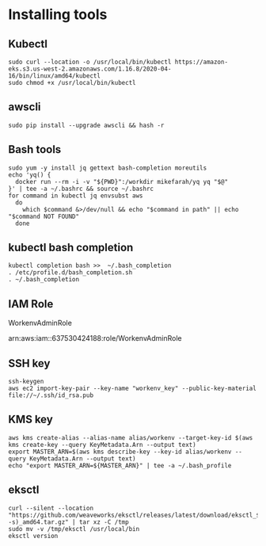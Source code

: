 # Installing tools

## Kubectl

```
sudo curl --location -o /usr/local/bin/kubectl https://amazon-eks.s3.us-west-2.amazonaws.com/1.16.8/2020-04-16/bin/linux/amd64/kubectl
sudo chmod +x /usr/local/bin/kubectl
```

## awscli

```
sudo pip install --upgrade awscli && hash -r
```

## Bash tools
```
sudo yum -y install jq gettext bash-completion moreutils
echo 'yq() {
  docker run --rm -i -v "${PWD}":/workdir mikefarah/yq yq "$@"
}' | tee -a ~/.bashrc && source ~/.bashrc
for command in kubectl jq envsubst aws
  do
    which $command &>/dev/null && echo "$command in path" || echo "$command NOT FOUND"
  done
```

## kubectl bash completion
```
kubectl completion bash >>  ~/.bash_completion
. /etc/profile.d/bash_completion.sh
. ~/.bash_completion
```

## IAM Role
WorkenvAdminRole

arn:aws:iam::637530424188:role/WorkenvAdminRole

## SSH key
```
ssh-keygen
aws ec2 import-key-pair --key-name "workenv_key" --public-key-material file://~/.ssh/id_rsa.pub
```

## KMS key
```
aws kms create-alias --alias-name alias/workenv --target-key-id $(aws kms create-key --query KeyMetadata.Arn --output text)
export MASTER_ARN=$(aws kms describe-key --key-id alias/workenv --query KeyMetadata.Arn --output text)
echo "export MASTER_ARN=${MASTER_ARN}" | tee -a ~/.bash_profile
```

## eksctl
```
curl --silent --location "https://github.com/weaveworks/eksctl/releases/latest/download/eksctl_$(uname -s)_amd64.tar.gz" | tar xz -C /tmp
sudo mv -v /tmp/eksctl /usr/local/bin
eksctl version
```